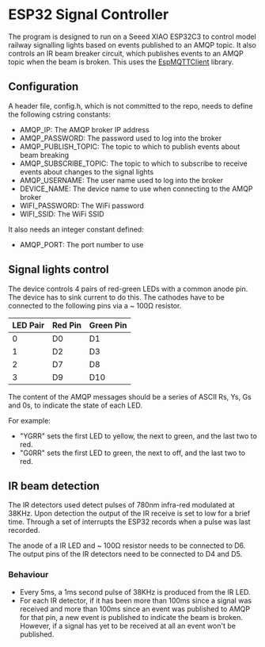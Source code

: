 # ESP32 Signal Controller

The program is designed to run on a Seeed XIAO ESP32C3 to control model railway signalling lights based on events published to an AMQP topic. It also controls an IR beam breaker circuit, which publishes events to an AMQP topic when the beam is broken. This uses the [EspMQTTClient](https://github.com/plapointe6/EspMQTTClient) library.

## Configuration

A header file, config.h, which is not committed to the repo, needs to define the following cstring constants:

- AMQP_IP: The AMQP broker IP address
- AMQP_PASSWORD: The password used to log into the broker
- AMQP_PUBLISH_TOPIC: The topic to which to publish events about beam breaking
- AMQP_SUBSCRIBE_TOPIC: The topic to which to subscribe to receive events about changes to the signal lights
- AMQP_USERNAME: The user name used to log into the broker
- DEVICE_NAME: The device name to use when connecting to the AMQP broker
- WIFI_PASSWORD: The WiFi password
- WIFI_SSID: The WiFi SSID

It also needs an integer constant defined:

- AMQP_PORT: The port number to use

## Signal lights control

The device controls 4 pairs of red-green LEDs with a common anode pin. The device has to sink current to do this. The cathodes have to be connected to the following pins via a ~ 100&#x03A9; resistor.

| LED Pair | Red Pin | Green Pin |
| -------- | ------- | --------- |
| 0        | D0      | D1        |
| 1        | D2      | D3        |
| 2        | D7      | D8        |
| 3        | D9      | D10       |

The content of the AMQP messages should be a series of ASCII Rs, Ys, Gs and 0s, to indicate the state of each LED.

For example:
- "YGRR" sets the first LED to yellow, the next to green, and the last two to red.
- "G0RR" sets the first LED to green, the next to off, and the last two to red.

## IR beam detection

The IR detectors used detect pulses of 780nm infra-red modulated at 38KHz. Upon detection the output of the IR receive is set to low for a brief time. Through a set of interrupts the ESP32 records when a pulse was last recorded.

The anode of a IR LED and ~ 100&#x03A9; resistor needs to be connected to D6. The output pins of the IR detectors need to be connected to D4 and D5.

### Behaviour

- Every 5ms, a 1ms second pulse of 38KHz is produced from the IR LED.
- For each IR detector, if it has been more than 100ms since a signal was received and more than 100ms since an event was published to AMQP for that pin, a new event is published to indicate the beam is broken. However, if a signal has yet to be received at all an event won't be published.
